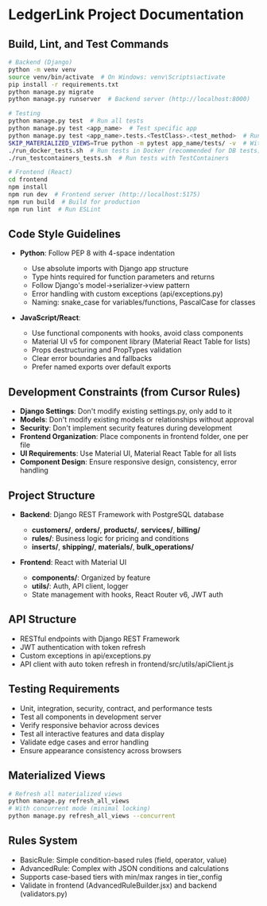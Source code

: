 # LedgerLink Project Documentation

## Build, Lint, and Test Commands
```bash
# Backend (Django)
python -m venv venv
source venv/bin/activate  # On Windows: venv\Scripts\activate
pip install -r requirements.txt
python manage.py migrate
python manage.py runserver  # Backend server (http://localhost:8000)

# Testing
python manage.py test  # Run all tests
python manage.py test <app_name>  # Test specific app
python manage.py test <app_name>.tests.<TestClass>.<test_method>  # Run single test
SKIP_MATERIALIZED_VIEWS=True python -m pytest app_name/tests/ -v  # With pytest
./run_docker_tests.sh  # Run tests in Docker (recommended for DB tests)
./run_testcontainers_tests.sh  # Run tests with TestContainers

# Frontend (React)
cd frontend
npm install
npm run dev  # Frontend server (http://localhost:5175)
npm run build  # Build for production
npm run lint  # Run ESLint
```

## Code Style Guidelines
- **Python**: Follow PEP 8 with 4-space indentation
  - Use absolute imports with Django app structure
  - Type hints required for function parameters and returns
  - Follow Django's model->serializer->view pattern
  - Error handling with custom exceptions (api/exceptions.py)
  - Naming: snake_case for variables/functions, PascalCase for classes
  
- **JavaScript/React**: 
  - Use functional components with hooks, avoid class components
  - Material UI v5 for component library (Material React Table for lists)
  - Props destructuring and PropTypes validation
  - Clear error boundaries and fallbacks
  - Prefer named exports over default exports

## Development Constraints (from Cursor Rules)
- **Django Settings**: Don't modify existing settings.py, only add to it
- **Models**: Don't modify existing models or relationships without approval
- **Security**: Don't implement security features during development
- **Frontend Organization**: Place components in frontend folder, one per file
- **UI Requirements**: Use Material UI, Material React Table for all lists
- **Component Design**: Ensure responsive design, consistency, error handling

## Project Structure
- **Backend**: Django REST Framework with PostgreSQL database
  - **customers/**, **orders/**, **products/**, **services/**, **billing/**
  - **rules/**: Business logic for pricing and conditions
  - **inserts/**, **shipping/**, **materials/**, **bulk_operations/**
  
- **Frontend**: React with Material UI
  - **components/**: Organized by feature
  - **utils/**: Auth, API client, logger
  - State management with hooks, React Router v6, JWT auth

## API Structure
- RESTful endpoints with Django REST Framework
- JWT authentication with token refresh
- Custom exceptions in api/exceptions.py
- API client with auto token refresh in frontend/src/utils/apiClient.js

## Testing Requirements
- Unit, integration, security, contract, and performance tests
- Test all components in development server
- Verify responsive behavior across devices
- Test all interactive features and data display
- Validate edge cases and error handling
- Ensure appearance consistency across browsers

## Materialized Views
```bash
# Refresh all materialized views
python manage.py refresh_all_views
# With concurrent mode (minimal locking)
python manage.py refresh_all_views --concurrent
```

## Rules System
- BasicRule: Simple condition-based rules (field, operator, value)
- AdvancedRule: Complex with JSON conditions and calculations
- Supports case-based tiers with min/max ranges in tier_config
- Validate in frontend (AdvancedRuleBuilder.jsx) and backend (validators.py)